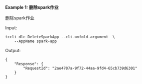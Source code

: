 **Example 1: 删除spark作业**

删除spark作业

Input: 

```
tccli dlc DeleteSparkApp --cli-unfold-argument  \
    --AppName spark-app
```

Output: 
```
{
    "Response": {
        "RequestId": "2ae4707a-9f72-44aa-9fd4-65cb739d6301"
    }
}
```

